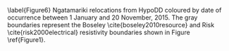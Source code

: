\label{Figure6} Ngatamariki relocations from HypoDD coloured by date of occurrence between 1 January and 20 November, 2015. The gray boundaries represent the Boseley \cite{boseley2010resource} and Risk \cite{risk2000electrical} resistivity boundaries shown in Figure \ref{Figure1}.